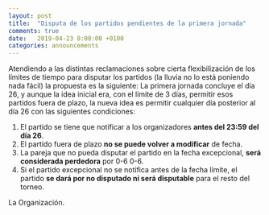```yaml
---
layout: post
title:  "Disputa de los partidos pendientes de la primera jornada"
comments: true
date:   2019-04-23 8:00:00 +0100
categories: announcements
---
```


Atendiendo a las distintas reclamaciones sobre cierta flexibilización de los límites de tiempo para disputar los partidos (la lluvia no lo está poniendo nada fácil) la propuesta es la siguiente: La primera jornada concluye el día 26, y aunque la idea inicial era, con el límite de 3 días, permitir esos partidos fuera de plazo, la nueva idea es permitir cualquier día posterior al día 26 con las siguientes condiciones:

1. El partido se tiene que notificar a los organizadores **antes del 23:59 del día 26**.
2. El partido fuera de plazo **no se puede volver a modificar** de fecha.
3. La pareja que no pueda disputar el partido en la fecha excepcional, **será considerada perdedora** por 0-6 0-6.
4. Si el partido excepcional no se notifica antes de la fecha límite, el partido **se dará por no disputado ni será disputable** para el resto del torneo.

La Organización.
